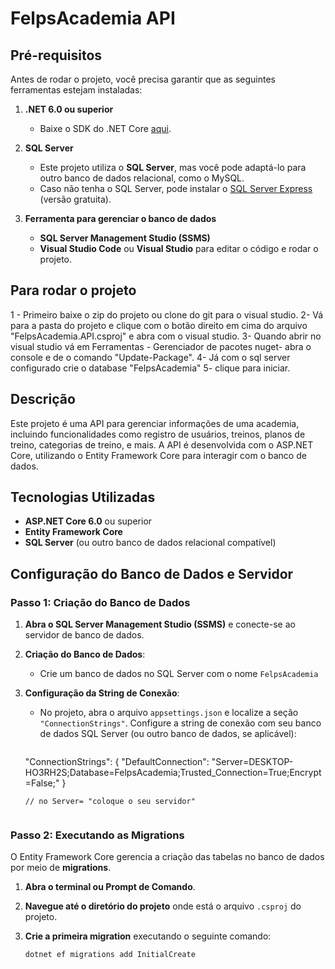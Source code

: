# FelpsAcademia API

## Pré-requisitos

Antes de rodar o projeto, você precisa garantir que as seguintes ferramentas estejam instaladas:

1. **.NET 6.0 ou superior**
   - Baixe o SDK do .NET Core [aqui](https://dotnet.microsoft.com/download).
   
2. **SQL Server** 
   - Este projeto utiliza o **SQL Server**, mas você pode adaptá-lo para outro banco de dados relacional, como o MySQL.
   - Caso não tenha o SQL Server, pode instalar o [SQL Server Express](https://www.microsoft.com/en-us/sql-server/sql-server-downloads) (versão gratuita).
   
3. **Ferramenta para gerenciar o banco de dados**
   - **SQL Server Management Studio (SSMS)** 
   - **Visual Studio Code** ou **Visual Studio** para editar o código e rodar o projeto.

## Para rodar o projeto
1 - Primeiro baixe o zip do projeto ou clone do git para o visual studio.
2- Vá para a pasta do projeto e clique com o botão direito em cima do arquivo "FelpsAcademia.API.csproj" e abra com o visual studio.
3- Quando abrir no visual studio vá em Ferramentas - Gerenciador de pacotes nuget- abra o console e de o comando "Update-Package".
4- Já com o sql server configurado crie o database "FelpsAcademia"
5- clique para iniciar.


## Descrição

Este projeto é uma API para gerenciar informações de uma academia, incluindo funcionalidades como registro de usuários, treinos, planos de treino, categorias de treino, e mais. A API é desenvolvida com o ASP.NET Core, utilizando o Entity Framework Core para interagir com o banco de dados.

## Tecnologias Utilizadas

* **ASP.NET Core 6.0** ou superior
* **Entity Framework Core**
* **SQL Server** (ou outro banco de dados relacional compatível)

## Configuração do Banco de Dados e Servidor

### Passo 1: Criação do Banco de Dados

1. **Abra o SQL Server Management Studio (SSMS)** e conecte-se ao servidor de banco de dados.
   
2. **Criação do Banco de Dados**:
   - Crie um banco de dados no SQL Server com o nome `FelpsAcademia` 

3. **Configuração da String de Conexão**:
   - No projeto, abra o arquivo `appsettings.json` e localize a seção `"ConnectionStrings"`. Configure a string de conexão com seu banco de dados SQL Server (ou outro banco de dados, se aplicável):
     ```json
    "ConnectionStrings": {
  "DefaultConnection": "Server=DESKTOP-HO3RH2S;Database=FelpsAcademia;Trusted_Connection=True;Encrypt=False;"
}
     ```
    // no Server= "coloque o seu servidor"
   

### Passo 2: Executando as Migrations

O Entity Framework Core gerencia a criação das tabelas no banco de dados por meio de **migrations**.

1. **Abra o terminal ou Prompt de Comando**.
   
2. **Navegue até o diretório do projeto** onde está o arquivo `.csproj` do projeto.

3. **Crie a primeira migration** executando o seguinte comando:
   ```bash
   dotnet ef migrations add InitialCreate
